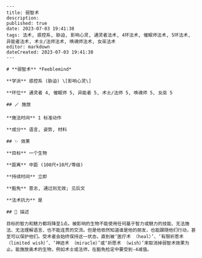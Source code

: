 
    ---
    title: 弱智术
    description: 
    published: true
    date: 2023-07-03 19:41:38
    tags: 法术, 惑控系, 胁迫, 影响心灵, 通灵者法术, 4环法术, 催眠师法术, 5环法术, 异能者法术, 术士/法师法术, 唤魂师法术, 女巫法术
    editor: markdown
    dateCreated: 2023-07-03 19:41:38
    ---

    # **弱智术** *Feeblemind*

    **学派** 惑控系 (胁迫) \[影响心灵\] 

    **环位** 通灵者 4, 催眠师 5, 异能者 5, 术士/法师 5, 唤魂师 5, 女巫 5

    ## 🪄 施放

    **施法时间** 1 标准动作

    **成分** 语言, 姿势, 材料

    ## ✨ 效果 

    **目标** 一个生物 

    **距离** 中距 (100尺+10尺/等级)  

    **持续时间** 立即 

    **豁免** 意志, 通过则无效; 见后文

    **法术抗力** 是

    ## 📖 描述

    目标的智力和魅力都将降至1点。被影响的生物不能使用任何基于智力或魅力的技能、无法施法、无法理解语言、也不能连贯的交流。但是他依然知道谁是他的朋友，也能跟随他们行动，甚至可以保护他们。受术者会始终保持这一状态，直到被‘医疗术 （heal）’、‘有限祈愿术 （limited wish）’、‘神迹术 （miracle）’或‘祈愿术 （wish）’来取消掉弱智术效果为止。能施放奥术的生物，例如术士或法师，在豁免检定中要受到-4减值。
    